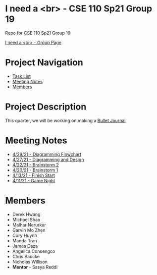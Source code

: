 # I need a \<br> - CSE 110 Sp21 Group 19
Repo for CSE 110 Sp21 Group 19
<!--- Change instances of "CSE 110 Sp21 Group 19" to Team Name--->

[I need a \<br> - Group Page](admin/team.md)

# Project Navigation
- [Task List](https://docs.google.com/document/d/15Oxk0KUmt_rYlBVfTBxi9F2t3tE2Q7p1nmYHtQTzrUQ/edit?usp=sharing)
- [Meeting Notes](#meeting-notes)
- [Members](#members)


# Project Description
This quarter, we will be working on making a [Bullet Journal](https://en.wikipedia.org/wiki/Bullet_journal)

# Meeting Notes
- [4/29/21 - Diagramming Flowchart](admin/meetings/042921-Diagramming_Flowchart.md)
- [4/27/21 - Diagramming and Design](admin/meetings/042721-Diagramming_And_Design.md)
- [4/22/21 - Brainstorm 2](admin/meetings/042221-Brainstorm-2.md)
- [4/20/21 - Brainstorm 1](/admin/meetings/042021-Brainstorm-1.md)
- [4/13/21 - Finish Start](admin/meetings/041321-finishstart.md)
- [4/11/21 - Game Night](admin/meetings/041121-gamenight.md)

# Members
- Derek Hwang 
- Michael Shao
- Malhar Nerurkar
- Garvin Mo Zhen
- Cory Huynh
- Manda Tran
- James Daza
- Angelica Consengco
- Chris Baucke
- Nicholas Willison
- **Mentor** - Sasya Reddi




